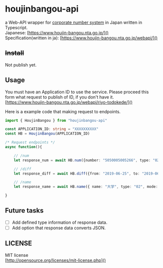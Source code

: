 houjinbangou-api
================
a Web-API wrapper for [corporate number system](https://www.houjin-bangou.nta.go.jp/en/) in Japan written in Typescript.  
Japanese: [https://www.houjin-bangou.nta.go.jp/]()  
Specification(written in ja):
[https://www.houjin-bangou.nta.go.jp/webapi/]()  

~~Install~~
----------------

Not publish yet.

Usage
----------------

You must have an Application ID to use the service. Please proceed this form what request to publish of ID, if you don't have it.  
[https://www.houjin-bangou.nta.go.jp/webapi/riyo-todokede/]()  

Here is a example code that making request to endpoints.

```typescript
import { HoujinBangou } from "houjinbangou-api"

const APPLICATION_ID: string = "XXXXXXXXXX"
const HB = HoujinBangou(APPLICATION_ID)

/* Request endpoints */
async function(){

    // /num
    let response_num = await HB.num({number: "5050005005266", type: "02"})

    // /diff
    let response_diff = await HB.diff({from: "2019-06-25", to: "2019-06-25", type: "02"})

    // /name 
    let response_name = await HB.name({ name: "大学", type: "02", mode: "2" })

}
```

Future tasks
-----------------

- [ ] Add defined type information of response data.  
- [ ] Add option that response data converts JSON.

LICENSE
----------------

MIT license  
[http://opensource.org/licenses/mit-license.php]()

